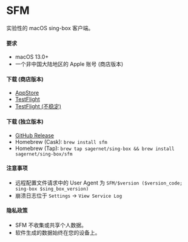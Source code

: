 # SFM

实验性的 macOS sing-box 客户端。

#### 要求

* macOS 13.0+
* 一个非中国大陆地区的 Apple 账号 (商店版本)

#### 下载 (商店版本)

* [AppStore](https://apps.apple.com/us/app/sing-box/id6451272673)
* [TestFlight](https://testflight.apple.com/join/AcqO44FH)
* [TestFlight (不稳定)](https://testflight.apple.com/join/Aqw9v5D3)

#### 下载 (独立版本)

* [GitHub Release](https://github.com/SagerNet/sing-box/releases/latest)
* Homebrew (Cask): `brew install sfm`
* Homebrew (Tap): `brew tap sagernet/sing-box && brew install sagernet/sing-box/sfm`

#### 注意事项

* 远程配置文件请求中的 User Agent 为 `SFM/$version ($version_code; sing-box $sing_box_version)`
* 崩溃日志位于 `Settings` -> `View Service Log`

#### 隐私政策

* SFM 不收集或共享个人数据。
* 软件生成的数据始终在您的设备上。
